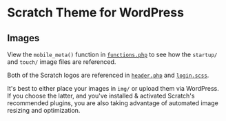 # Scratch Theme for WordPress

## Images

View the `mobile_meta()` function in [`functions.php`](https://github.com/zackphilipps/scratch-theme/blob/master/functions.php) to see how the `startup/` and `touch/` image files are referenced.

Both of the Scratch logos are referenced in [`header.php`](https://github.com/zackphilipps/scratch-theme/blob/master/header.php) and [`login.scss`](https://github.com/zackphilipps/scratch-theme/blob/master/scss/login.scss).

It's best to either place your images in `img/` or upload them via WordPress. If you choose the latter, and you've installed & activated Scratch's recommended plugins, you are also taking advantage of automated image resizing and optimization.